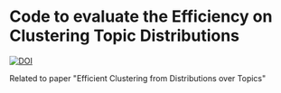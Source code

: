 # Code to evaluate the Efficiency on Clustering Topic Distributions

[![DOI](https://zenodo.org/badge/91564476.svg)](https://zenodo.org/badge/latestdoi/91564476)

Related to paper "Efficient Clustering from Distributions over Topics"
